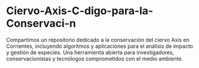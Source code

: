 # Ciervo-Axis-C-digo-para-la-Conservaci-n
Compartimos un repositorio dedicado a la conservación del ciervo Axis en Corrientes, incluyendo algoritmos y aplicaciones para el análisis de impacto y gestión de especies. Una herramienta abierta para investigadores, conservacionistas y tecnólogos comprometidos con el medio ambiente.
